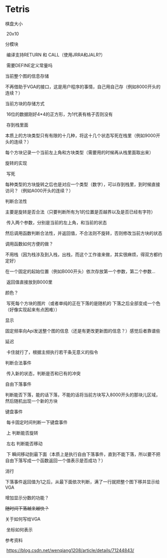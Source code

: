 # Tetris

棋盘大小

​	20x10

分模块

​	编译支持RETURN 和 CALL（使用JRRA和JALR?）

​	需要DEFINE定义常量吗

当前整个图的信息存储

​	不再借助于VGA的接口，这是用户程序的事情，自己用自己存（例如8000开头的连续？）

当前方块的存储方式

​	16位的数据刚好4*4的正方形，为1代表有格子否则没有

​	存到栈里面

​	本质上的方块类型只有有限的十几种，将这十几个状态写死在栈里（例如9000开头的连续？）

​	每个方块记录一个当前左上角和方块类型（需要用的时候再从栈里面取出来）

旋转的实现

​	写死

​	每种类型的方块旋转之后也是对应一个类型（数字），可以存到栈里，到时候直接访问？（例如A000开头的连续？）

判断合法性

​	主要是旋转是否合法（只要判断所有为1的位置是否越界以及是否已经有字符）

​	传入两个参数，分别是当前的左上角，和当前的状态

​	然后调用函数判断合法性，并返回值，不合法则不旋转，否则修改当前方块的状态

调用函数如何方便的做？

​	不用栈（因为栈涉及到入栈，出栈，而这个工作谁来做，其实很麻烦，得双方都约定好）

​	在一个固定的起始位置（例如B000开头）依次存放第一个参数，第二个参数...

​	返回值直接放到B000里

颜色？

​	写死每个方块的图片（或者单纯的正在下落的是随机的  下落之后全部变成一个色（好像实现起来有点困难））

显示

​	固定频率向Api发送整个图的信息（还是有更改更新图的信息？）感觉后者靠谱些

延迟

​	卡住就行了，根据主频执行若干条无意义的指令

判断合法事件

​	传入新的状态，判断是否和已有的冲突

自由下落事件

​	判断能否下落，能的话下落，不能的话将当前方块写入8000开头的那块儿区域，然后随机出现一个新的方块

键盘事件

​	每卡固定时间判断一下键盘事件

​	上	判断能否旋转

​	左右     判断能否移动

​	下	 瞬间移动到最下面（本质上是执行自由下落事件，直到不能下落，所以要不把自由下落写成一个函数返回一个值表示是否成功？）	

消行

​	下落事件返回值为1之后，从最下面依次判断，满了一行就把整个图下移并显示给VGA

增加显示分数的功能？

~~随时间下落越来越快？~~

关于如何写给VGA

​	坐标如何表示

参考资料

​	https://blog.csdn.net/wenqiang1208/article/details/71244843/